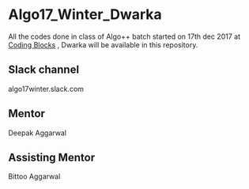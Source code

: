 Algo17_Winter_Dwarka
==============
All the codes done in class of Algo++ batch started on 17th dec 2017 at [Coding Blocks](codingblocks.com) , Dwarka will be available in this repository.


## Slack channel
algo17winter.slack.com


## Mentor
Deepak Aggarwal

## Assisting Mentor
Bittoo Aggarwal